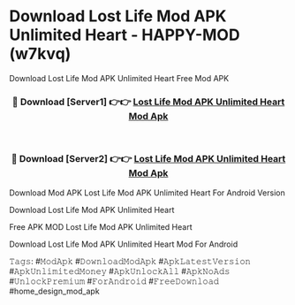 # Download Lost Life Mod APK Unlimited Heart - HAPPY-MOD (w7kvq)
Download Lost Life Mod APK Unlimited Heart Free Mod APK

<div align="center">
<h3>🔴 Download [Server1] 👉👉 <a href="https://apkcomod.com?title=Lost_Life_Mod_APK_Unlimited_Heart">Lost Life Mod APK Unlimited Heart Mod Apk</a></h3><br>

<h3>🔴 Download [Server2] 👉👉 <a href="https://apkcomod.com?title=Lost_Life_Mod_APK_Unlimited_Heart">Lost Life Mod APK Unlimited Heart Mod Apk</a></h3>
</div>


Download Mod APK Lost Life Mod APK Unlimited Heart For Android Version

Download Lost Life Mod APK Unlimited Heart 

Free APK MOD Lost Life Mod APK Unlimited Heart 

Download Lost Life Mod APK Unlimited Heart Mod For Android

𝚃𝚊𝚐𝚜: #𝙼𝚘𝚍𝙰𝚙𝚔 #𝙳𝚘𝚠𝚗𝚕𝚘𝚊𝚍𝙼𝚘𝚍𝙰𝚙𝚔 #𝙰𝚙𝚔𝙻𝚊𝚝𝚎𝚜𝚝𝚅𝚎𝚛𝚜𝚒𝚘𝚗 #𝙰𝚙𝚔𝚄𝚗𝚕𝚒𝚖𝚒𝚝𝚎𝚍𝙼𝚘𝚗𝚎𝚢 #𝙰𝚙𝚔𝚄𝚗𝚕𝚘𝚌𝚔𝙰𝚕𝚕 #𝙰𝚙𝚔𝙽𝚘𝙰𝚍𝚜 #𝚄𝚗𝚕𝚘𝚌𝚔𝙿𝚛𝚎𝚖𝚒𝚞𝚖 #𝙵𝚘𝚛𝙰𝚗𝚍𝚛𝚘𝚒𝚍 #𝙵𝚛𝚎𝚎𝙳𝚘𝚠𝚗𝚕𝚘𝚊𝚍 #home_design_mod_apk